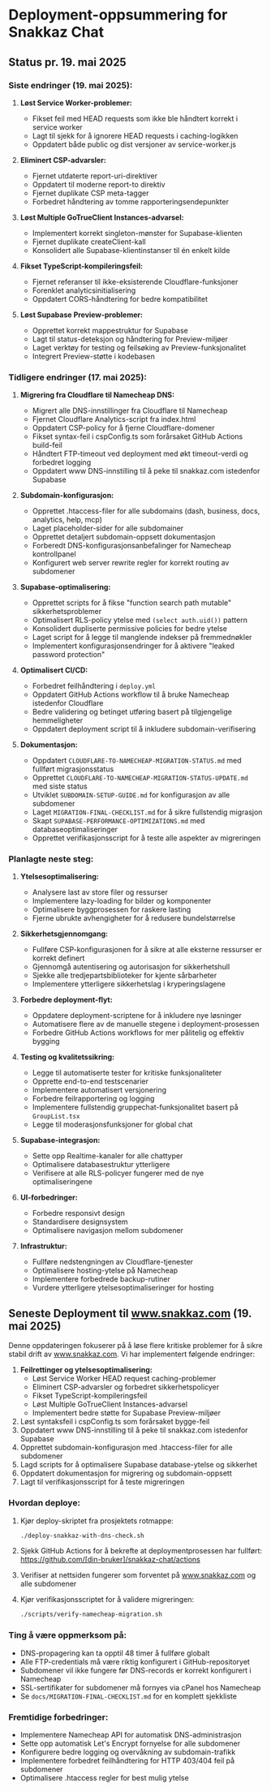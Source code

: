 # Deployment-oppsummering for Snakkaz Chat

## Status pr. 19. mai 2025

### Siste endringer (19. mai 2025):
1. **Løst Service Worker-problemer:**
   - Fikset feil med HEAD requests som ikke ble håndtert korrekt i service worker
   - Lagt til sjekk for å ignorere HEAD requests i caching-logikken
   - Oppdatert både public og dist versjoner av service-worker.js

2. **Eliminert CSP-advarsler:**
   - Fjernet utdaterte report-uri-direktiver
   - Oppdatert til moderne report-to direktiv
   - Fjernet duplikate CSP meta-tagger
   - Forbedret håndtering av tomme rapporteringsendepunkter

3. **Løst Multiple GoTrueClient Instances-advarsel:**
   - Implementert korrekt singleton-mønster for Supabase-klienten
   - Fjernet duplikate createClient-kall
   - Konsolidert alle Supabase-klientinstanser til én enkelt kilde

4. **Fikset TypeScript-kompileringsfeil:**
   - Fjernet referanser til ikke-eksisterende Cloudflare-funksjoner
   - Forenklet analyticsinitialisering
   - Oppdatert CORS-håndtering for bedre kompatibilitet

5. **Løst Supabase Preview-problemer:**
   - Opprettet korrekt mappestruktur for Supabase
   - Lagt til status-deteksjon og håndtering for Preview-miljøer
   - Laget verktøy for testing og feilsøking av Preview-funksjonalitet
   - Integrert Preview-støtte i kodebasen

### Tidligere endringer (17. mai 2025):
1. **Migrering fra Cloudflare til Namecheap DNS:**
   - Migrert alle DNS-innstillinger fra Cloudflare til Namecheap
   - Fjernet Cloudflare Analytics-script fra index.html
   - Oppdatert CSP-policy for å fjerne Cloudflare-domener
   - Fikset syntax-feil i cspConfig.ts som forårsaket GitHub Actions build-feil
   - Håndtert FTP-timeout ved deployment med økt timeout-verdi og forbedret logging
   - Oppdatert www DNS-innstilling til å peke til snakkaz.com istedenfor Supabase

2. **Subdomain-konfigurasjon:**
   - Opprettet .htaccess-filer for alle subdomains (dash, business, docs, analytics, help, mcp)
   - Laget placeholder-sider for alle subdomainer
   - Opprettet detaljert subdomain-oppsett dokumentasjon
   - Forberedt DNS-konfigurasjonsanbefalinger for Namecheap kontrollpanel
   - Konfigurert web server rewrite regler for korrekt routing av subdomener

3. **Supabase-optimalisering:**
   - Opprettet scripts for å fikse "function search path mutable" sikkerhetsproblemer
   - Optimalisert RLS-policy ytelse med `(select auth.uid())` pattern
   - Konsolidert dupliserte permissive policies for bedre ytelse
   - Laget script for å legge til manglende indekser på fremmednøkler
   - Implementert konfigurasjonsendringer for å aktivere "leaked password protection"

4. **Optimalisert CI/CD:**
   - Forbedret feilhåndtering i `deploy.yml`
   - Oppdatert GitHub Actions workflow til å bruke Namecheap istedenfor Cloudflare
   - Bedre validering og betinget utføring basert på tilgjengelige hemmeligheter
   - Oppdatert deployment script til å inkludere subdomain-verifisering

5. **Dokumentasjon:**
   - Oppdatert `CLOUDFLARE-TO-NAMECHEAP-MIGRATION-STATUS.md` med fullført migrasjonsstatus
   - Opprettet `CLOUDFLARE-TO-NAMECHEAP-MIGRATION-STATUS-UPDATE.md` med siste status
   - Utviklet `SUBDOMAIN-SETUP-GUIDE.md` for konfigurasjon av alle subdomener
   - Laget `MIGRATION-FINAL-CHECKLIST.md` for å sikre fullstendig migrasjon
   - Skapt `SUPABASE-PERFORMANCE-OPTIMIZATIONS.md` med databaseoptimaliseringer
   - Opprettet verifikasjonsscript for å teste alle aspekter av migreringen

### Planlagte neste steg:
1. **Ytelsesoptimalisering:**
   - Analysere last av store filer og ressurser
   - Implementere lazy-loading for bilder og komponenter
   - Optimalisere byggprosessen for raskere lasting
   - Fjerne ubrukte avhengigheter for å redusere bundelstørrelse

2. **Sikkerhetsgjennomgang:**
   - Fullføre CSP-konfigurasjonen for å sikre at alle eksterne ressurser er korrekt definert
   - Gjennomgå autentisering og autorisasjon for sikkerhetshull
   - Sjekke alle tredjepartsbiblioteker for kjente sårbarheter
   - Implementere ytterligere sikkerhetslag i kryperingslagene

3. **Forbedre deployment-flyt:**
   - Oppdatere deployment-scriptene for å inkludere nye løsninger
   - Automatisere flere av de manuelle stegene i deployment-prosessen
   - Forbedre GitHub Actions workflows for mer pålitelig og effektiv bygging

4. **Testing og kvalitetssikring:**
   - Legge til automatiserte tester for kritiske funksjonaliteter
   - Opprette end-to-end testscenarier
   - Implementere automatisert versjonering
   - Forbedre feilrapportering og logging 
   - Implementere fullstendig gruppechat-funksjonalitet basert på `GroupList.tsx`
   - Legge til moderasjonsfunksjoner for global chat

3. **Supabase-integrasjon:**
   - Sette opp Realtime-kanaler for alle chattyper
   - Optimalisere databasestruktur ytterligere
   - Verifisere at alle RLS-policyer fungerer med de nye optimaliseringene
   
4. **UI-forbedringer:**
   - Forbedre responsivt design
   - Standardisere designsystem
   - Optimalisere navigasjon mellom subdomener

4. **Infrastruktur:**
   - Fullføre nedstengningen av Cloudflare-tjenester
   - Optimalisere hosting-ytelse på Namecheap
   - Implementere forbedrede backup-rutiner
   - Vurdere ytterligere ytelsesoptimaliseringer for hosting

## Seneste Deployment til www.snakkaz.com (19. mai 2025)

Denne oppdateringen fokuserer på å løse flere kritiske problemer for å sikre stabil drift av www.snakkaz.com. Vi har implementert følgende endringer:

1. **Feilrettinger og ytelsesoptimalisering:**
   - Løst Service Worker HEAD request caching-problemer
   - Eliminert CSP-advarsler og forbedret sikkerhetspolicyer
   - Fikset TypeScript-kompileringsfeil
   - Løst Multiple GoTrueClient Instances-advarsel
   - Implementert bedre støtte for Supabase Preview-miljøer
3. Løst syntaksfeil i cspConfig.ts som forårsaket bygge-feil
4. Oppdatert www DNS-innstilling til å peke til snakkaz.com istedenfor Supabase
5. Opprettet subdomain-konfigurasjon med .htaccess-filer for alle subdomener
6. Lagd scripts for å optimalisere Supabase database-ytelse og sikkerhet
7. Oppdatert dokumentasjon for migrering og subdomain-oppsett
8. Lagt til verifikasjonsscript for å teste migreringen

### Hvordan deploye:

1. Kjør deploy-skriptet fra prosjektets rotmappe:
   ```bash
   ./deploy-snakkaz-with-dns-check.sh
   ```

3. Sjekk GitHub Actions for å bekrefte at deploymentprosessen har fullført:
   https://github.com/[din-bruker]/snakkaz-chat/actions

4. Verifiser at nettsiden fungerer som forventet på www.snakkaz.com og alle subdomener

5. Kjør verifikasjonsscriptet for å validere migreringen:
   ```bash
   ./scripts/verify-namecheap-migration.sh
   ```

### Ting å være oppmerksom på:

- DNS-propagering kan ta opptil 48 timer å fullføre globalt
- Alle FTP-credentials må være riktig konfigurert i GitHub-repositoryet
- Subdomener vil ikke fungere før DNS-records er korrekt konfigurert i Namecheap
- SSL-sertifikater for subdomener må fornyes via cPanel hos Namecheap
- Se `docs/MIGRATION-FINAL-CHECKLIST.md` for en komplett sjekkliste

### Fremtidige forbedringer:

- Implementere Namecheap API for automatisk DNS-administrasjon
- Sette opp automatisk Let's Encrypt fornyelse for alle subdomener
- Konfigurere bedre logging og overvåkning av subdomain-trafikk
- Implementere forbedret feilhåndtering for HTTP 403/404 feil på subdomener
- Optimalisere .htaccess regler for best mulig ytelse
